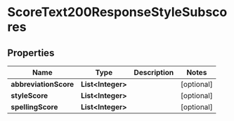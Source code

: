 

# ScoreText200ResponseStyleSubscores


## Properties

| Name | Type | Description | Notes |
|------------ | ------------- | ------------- | -------------|
|**abbreviationScore** | **List&lt;Integer&gt;** |  |  [optional] |
|**styleScore** | **List&lt;Integer&gt;** |  |  [optional] |
|**spellingScore** | **List&lt;Integer&gt;** |  |  [optional] |



